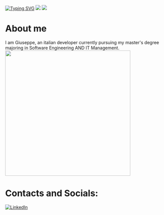 [![Typing SVG](https://readme-typing-svg.demolab.com/?lines=Hello+there+my+name+is+Giuseppe;I+love+coding+and+Videogames;Check+my+profile;Enjoy+<3)](https://git.io/typing-svg)
![](http://github-profile-summary-cards.vercel.app/api/cards/profile-details?username=Nerone709&theme=dracula&count_private=true&inlcude_all_commits=true) 
![](http://github-profile-summary-cards.vercel.app/api/cards/most-commit-language?username=Nerone709&theme=dracula&count_private=true&include_all_commits=true)

# About me
I am Giuseppe, an italian developer currently pursuing my master's degree majoring in Software Engineering AND IT Management.
<img src = "https://preview.redd.it/rpn9kkgtqnyc1.jpeg?auto=webp&s=ab07422351bbd594bb322237591adca90fb67042" width = "400" height = "400"/>


# Contacts and Socials:
<a href="https://www.linkedin.com/in/giuseppe-napolitano-87b513229/"> ![LinkedIn](https://img.shields.io/badge/linkedin-%230077B5.svg?style=for-the-badge&logo=linkedin&logoColor=white) </a><br>
